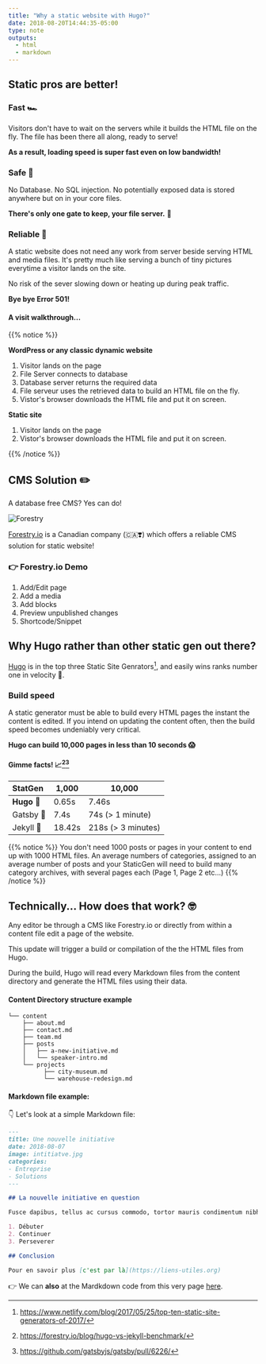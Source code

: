 ```yaml
---
title: "Why a static website with Hugo?"
date: 2018-08-20T14:44:35-05:00
type: note
outputs:
  - html
  - markdown
---
```



## Static pros are better!

### Fast 🏎️

Visitors don't have to wait on the servers while it builds the HTML file on the fly. 
The file has been there all along, ready to serve!

__As a result, loading speed is super fast even on low bandwidth!__

### Safe 🔐

No Database. No SQL injection. No potentially exposed data is stored anywhere but on in your core files. 

__There's only one gate to keep, your file server.__ 🧙

### Reliable 💪

A static website does not need any work from server beside serving HTML and media files. It's pretty much like serving a bunch of tiny pictures everytime a visitor lands on the site.

No risk of the sever slowing down or heating up during peak traffic.

__Bye bye Error 501!__


#### A visit walkthrough...

{{% notice %}}

__WordPress or any classic dynamic website__

1. Visitor lands on the page
2. File Server connects to database
3. Database server returns the required data
4. File serveur uses the retrieved data to build an HTML file on the fly.
5. Vistor's browser downloads the HTML file and put it on screen.

__Static site__

1. Visitor lands on the page
5. Vistor's browser downloads the HTML file and put it on screen.

{{% /notice %}}

## CMS Solution ✏️

A database free CMS? Yes can do!

![Forestry](../forestry.png)

[Forestry.io](https://forestry.io/#/) is a Canadian company (🇨🇦❣️) which offers a reliable CMS solution for static website!

### 👉 Forestry.io Demo

1. Add/Edit page
1. Add a media
1. Add blocks
1. Preview unpublished changes
1. Shortcode/Snippet

## Why Hugo rather than other static gen out there?

[Hugo](https://gohugo.io/) is in the top three Static Site Genrators[^1], and easily wins ranks number one in velocity 🥇.

[^1]: https://www.netlify.com/blog/2017/05/25/top-ten-static-site-generators-of-2017/

### Build speed

A static generator must be able to build every HTML pages the instant the content is edited.
If you intend on updating the content often, then the build speed becomes undeniably very critical.

__Hugo can build 10,000 pages in less than 10 seconds 😱__

#### Gimme facts! 📈[^2][^3]

StatGen | 1,000  |  10,000
:----------|--------|---
__Hugo__   🚀  | 0.65s  | 7.46s   
Gatsby 🏃  | 7.4s   | 74s (> 1 minute)  
Jekyll 🐌  | 18.42s | 218s (> 3 minutes) 

            
[^2]: https://forestry.io/blog/hugo-vs-jekyll-benchmark/
[^3]: https://github.com/gatsbyjs/gatsby/pull/6226/

{{% notice %}}
You don't need 1000 posts or pages in your content to end up with 1000 HTML files. An average numbers of categories, assigned to an average number of posts and your StaticGen will need to build many category archives, with several pages each (Page 1, Page 2 etc…)
{{% /notice %}}


##  Technically... How does that work? 🤓

Any editor be through a CMS like Forestry.io or directly from within a content file edit a page of the website.

This update will trigger a build or compilation of the the HTML files from Hugo.

During the build, Hugo will read every Markdown files from the content directory and generate the HTML files using their data.

#### Content Directory structure example

```
└── content
    ├── about.md
    ├── contact.md
    ├── team.md
    ├── posts
    │   ├── a-new-initiative.md
    │   └── speaker-intro.md
    └── projects
	      ├── city-museum.md
	      └── warehouse-redesign.md
```

#### Markdown file example:

👇 Let's look at a simple Markdown file:

```Markdown
---
title: Une nouvelle initiative
date: 2018-08-07
image: intitiatve.jpg
categories:
- Entreprise
- Solutions
---

## La nouvelle initiative en question

Fusce dapibus, tellus ac cursus commodo, tortor mauris condimentum nibh, ut fermentum massa justo sit amet risus. Vestibulum id ligula porta felis euismod semper. Donec id elit non mi porta gravida at eget metus. Aenean lacinia bibendum nulla sed consectetur. Sed posuere consectetur est at lobortis.

1. Débuter
2. Continuer
3. Perseverer

## Conclusion

Pour en savoir plus [c'est par là](https://liens-utiles.org)

```

👉 We can __also__ at the Mardkdown code from this very page [here](markdown.html).
